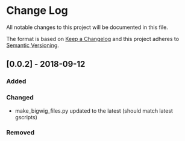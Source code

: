 # Change Log
All notable changes to this project will be documented in this file.

The format is based on [Keep a Changelog](http://keepachangelog.com/) 
and this project adheres to [Semantic Versioning](http://semver.org/).

## [0.0.2] - 2018-09-12
### Added

### Changed
- make_bigwig_files.py updated to the latest (should match latest gscripts)

### Removed

